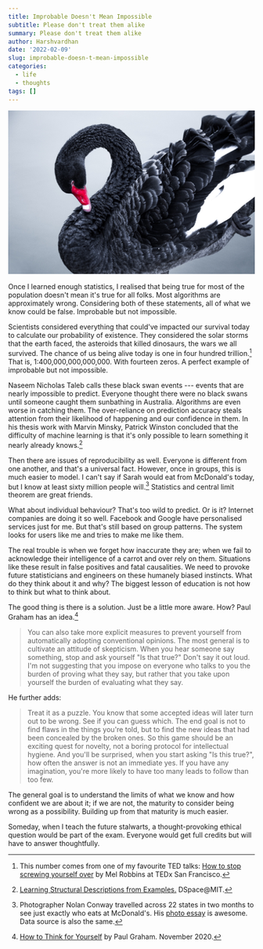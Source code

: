 ```yaml
---
title: Improbable Doesn't Mean Impossible
subtitle: Please don't treat them alike
summary: Please don't treat them alike
author: Harshvardhan
date: '2022-02-09'
slug: improbable-doesn-t-mean-impossible
categories:
  - life
  - thoughts
tags: []
---
```


![Everyone thought there were no black swans until someone caught them sunbathing in Australia.](featured.jpg)

Once I learned enough statistics, I realised that being true for most of the population doesn't mean it's true for all folks. Most algorithms are approximately wrong. Considering both of these statements, all of what we know could be false. Improbable but not impossible.

Scientists considered everything that could've impacted our survival today to calculate our probability of existence. They considered the solar storms that the earth faced, the asteroids that killed dinosaurs, the wars we all survived. The chance of us being alive today is one in four hundred trillion.[^1] That is, 1:400,000,000,000,000. With fourteen zeros. A perfect example of improbable but not impossible.

[^1]: This number comes from one of my favourite TED talks: [How to stop screwing yourself over](https://www.youtube.com/watch?v=Lp7E973zozc&t=1167s) by Mel Robbins at TEDx San Francisco.

Naseem Nicholas Taleb calls these black swan events --- events that are nearly impossible to predict. Everyone thought there were no black swans until someone caught them sunbathing in Australia. Algorithms are even worse in catching them. The over-reliance on prediction accuracy steals attention from their likelihood of happening and our confidence in them. In his thesis work with Marvin Minsky, Patrick Winston concluded that the difficulty of machine learning is that it's only possible to learn something it nearly already knows.[^2]

[^2]: [Learning Structural Descriptions from Examples.](https://dspace.mit.edu/handle/1721.1/6884) DSpace\@MIT.

Then there are issues of reproducibility as well. Everyone is different from one another, and that's a universal fact. However, once in groups, this is much easier to model. I can't say if Sarah would eat from McDonald's today, but I know at least sixty million people will.[^3] Statistics and central limit theorem are great friends.

[^3]: Photographer Nolan Conway travelled across 22 states in two months to see just exactly who eats at McDonald's. His [photo essay](https://www.fastcompany.com/1672621/these-are-some-of-the-68-million-people-mcdonalds-serves-every-day) is awesome. Data source is also the same.

What about individual behaviour? That's too wild to predict. Or is it? Internet companies are doing it so well. Facebook and Google have personalised services just for me. But that's still based on group patterns. The system looks for users like me and tries to make me like them.

The real trouble is when we forget how inaccurate they are; when we fail to acknowledge their intelligence of a carrot and over rely on them. Situations like these result in false positives and fatal causalities. We need to provoke future statisticians and engineers on these humanely biased instincts. What do they think about it and why? The biggest lesson of education is not how to think but what to think about.

The good thing is there is a solution. Just be a little more aware. How? Paul Graham has an idea.[^4]

[^4]: [How to Think for Yourself](http://www.paulgraham.com/think.html?viewfullsite=1) by Paul Graham. November 2020.

> You can also take more explicit measures to prevent yourself from automatically adopting conventional opinions. The most general is to cultivate an attitude of skepticism. When you hear someone say something, stop and ask yourself "Is that true?" Don't say it out loud. I'm not suggesting that you impose on everyone who talks to you the burden of proving what they say, but rather that you take upon yourself the burden of evaluating what they say.

He further adds:

> Treat it as a puzzle. You know that some accepted ideas will later turn out to be wrong. See if you can guess which. The end goal is not to find flaws in the things you're told, but to find the new ideas that had been concealed by the broken ones. So this game should be an exciting quest for novelty, not a boring protocol for intellectual hygiene. And you'll be surprised, when you start asking "Is this true?", how often the answer is not an immediate yes. If you have any imagination, you're more likely to have too many leads to follow than too few.

The general goal is to understand the limits of what we know and how confident we are about it; if we are not, the maturity to consider being wrong as a possibility. Building up from that maturity is much easier.

Someday, when I teach the future stalwarts, a thought-provoking ethical question would be part of the exam. Everyone would get full credits but will have to answer thoughtfully.
